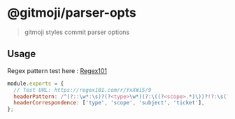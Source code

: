# @gitmoji/parser-opts

> gitmoji styles commit parser options

## Usage

Regex pattern test here : [Regex101](https://regex101.com/r/YxXWi5/9)

```js
module.exports = {
  // Test URL: https://regex101.com/r/YxXWi5/9
  headerPattern: /^(?::\w*:\s)?(?<type>\w*)(?:\((?<scope>.*)\))?!?:\s(?<subject>(?:(?!#).)*(?:(?!\s).))\s?(?<ticket>#\d*)?$/,
  headerCorrespondence: ['type', 'scope', 'subject', 'ticket'],
};
```
